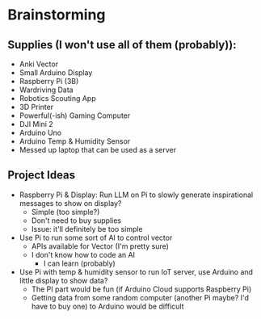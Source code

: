 # Brainstorming
## Supplies (I won't use all of them (probably)):
* Anki Vector
* Small Arduino Display
* Raspberry Pi (3B)
* Wardriving Data
* Robotics Scouting App
* 3D Printer
* Powerful(-ish) Gaming Computer
* DJI Mini 2
* Arduino Uno
* Arduino Temp & Humidity Sensor
* Messed up laptop that can be used as a server
## Project Ideas
* Raspberry Pi & Display: Run LLM on Pi to slowly generate inspirational messages to show on display?
	* Simple (too simple?)
	* Don't need to buy supplies
	* Issue: it'll definitely be too simple
* Use Pi to run some sort of AI to control vector
	* APIs available for Vector (I'm pretty sure)
	* I don't know how to code an AI
		* I can learn (probably)
* Use Pi with temp & humidity sensor to run IoT server, use Arduino and little display to show data?
	* The PI part would be fun (if Arduino Cloud supports Raspberry Pi)
	* Getting data from some random computer (another Pi maybe? I'd have to buy one) to Arduino would be difficult
